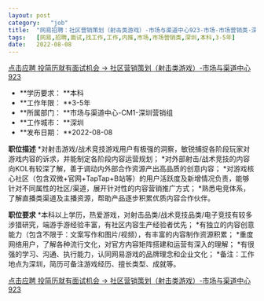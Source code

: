 ```yaml
---
layout:	post
category:	"job"
title:	"网易招聘：社区营销策划（射击类游戏）-市场与渠道中心923-市场-市场营销类-深圳本科3-5年"
tags:	[网易,招聘,面试,找工作,工作,内推,市场,市场营销类,深圳,本科,3-5年]
date:	2022-08-08
---
```


[点击应聘 投简历就有面试机会 -> 社区营销策划（射击类游戏）-市场与渠道中心923](http://mobile.bole.netease.com/bole/boleDetail?id=41881&employeeId=346f03c3cda5f04c&key=all)



- **学历要求： **本科
- **工作年限： **3-5年
- **所属部门： **市场与渠道中心-CM1-深圳营销组
- **工作城市： **深圳
- **发布日期： **2022-08-08



**职位描述**
*对射击游戏/战术竞技游戏用户有极强的洞察，敏锐捕捉各阶段玩家对游戏内容的诉求，并能制定各阶段内容运营规划；
*对外部射击/战术竞技的内容向KOL有较深了解，善于调动内外部合作资源产出高品质的创意内容；
*对游戏核心社区（包含双微+官网+TapTap+B站等）的用户活跃度及新增情况负责，能够针对不同属性的社区/渠道，展开针对性的内容营销推广方式；
*熟悉电竞体系，了解直播类渠道及主播资源，帮助产品逐步积累优质内容合作伙伴。




**职位要求**
*本科以上学历，热爱游戏，对射击品类/战术竞技品类/电子竞技有较多涉猎研究，端游手游经验丰富，有社区内容生产经验者优先；
*有独立的内容创意能力（包含不限于：文案写作和图片/视频），有丰富的内容制作资源积累；
*重度网络用户，了解各种流行文化，对官方内容矩阵搭建和运营有深入的理解；
*有很强的学习、沟通、执行能力，认同网易游戏的品牌理念和企业文化；
*备注：工作地点为深圳，简历可备注游戏经历、擅长类型、成就等。



[点击应聘 投简历就有面试机会 -> 社区营销策划（射击类游戏）-市场与渠道中心923](http://mobile.bole.netease.com/bole/boleDetail?id=41881&employeeId=346f03c3cda5f04c&key=all)